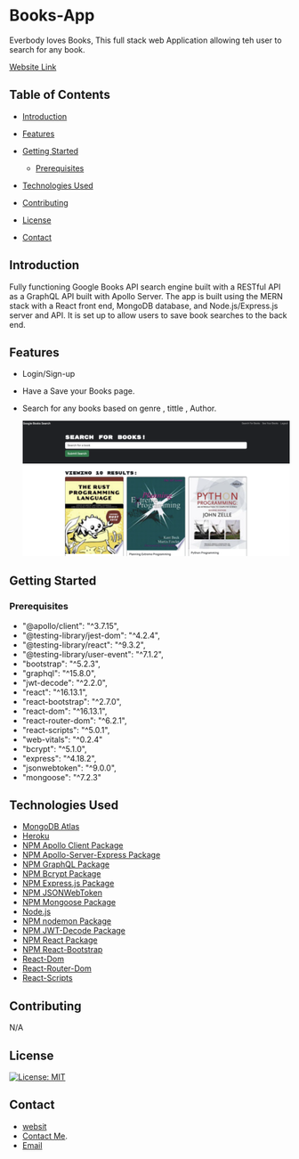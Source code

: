 # Books-App

Everbody loves Books, This full stack web Application allowing teh user to search for any book.

[Website Link](https://graphql-yamini-books.herokuapp.com/)

## Table of Contents
- [Introduction](#introduction)
- [Features](#features)
- [Getting Started](#getting-started)
  - [Prerequisites](#prerequisites)
 
- [Technologies Used](#technologies-used)
- [Contributing](#contributing)
- [License](#license)
- [Contact](#contact)

## Introduction
Fully functioning Google Books API search engine built with a RESTful API as a GraphQL API built with Apollo Server. The app is built using the MERN stack with a React front end, MongoDB database, and Node.js/Express.js server and API. It is set up to allow users to save book searches to the back end.

## Features

- Login/Sign-up
- Have a Save your Books page.
- Search for any books based on genre , tittle , Author.

     ![Screenshot](/img/books.png)


## Getting Started

### Prerequisites

* "@apollo/client": "^3.7.15",
* "@testing-library/jest-dom": "^4.2.4",
* "@testing-library/react": "^9.3.2",
* "@testing-library/user-event": "^7.1.2",
* "bootstrap": "^5.2.3",
* "graphql": "^15.8.0",
* "jwt-decode": "^2.2.0",
* "react": "^16.13.1",
* "react-bootstrap": "^2.7.0",
* "react-dom": "^16.13.1",
* "react-router-dom": "^6.2.1",
* "react-scripts": "^5.0.1",
* "web-vitals": "^0.2.4"
* "bcrypt": "^5.1.0",
* "express": "^4.18.2",
* "jsonwebtoken": "^9.0.0",
* "mongoose": "^7.2.3"
  


## Technologies Used

- [MongoDB Atlas](https://www.mongodb.com/cloud/atlas)
- [Heroku](https://www.heroku.com)
- [NPM Apollo Client Package](https://www.npmjs.com/package/stripe)
- [NPM Apollo-Server-Express Package](https://www.npmjs.com/package/apollo-server-express)
- [NPM GraphQL Package](https://www.npmjs.com/package/graphql)
- [NPM Bcrypt Package](https://www.npmjs.com/package/bcrypt)
- [NPM Express.js Package](https://www.npmjs.com/package/express)
- [NPM JSONWebToken](https://www.npmjs.com/package/jsonwebtoken)
- [NPM Mongoose Package](https://www.npmjs.com/package/mongoose)
- [Node.js](https://nodejs.org/en/)
- [NPM nodemon Package](https://www.npmjs.com/package/nodemon)
- [NPM JWT-Decode Package](https://www.npmjs.com/package/jwt-decode)
- [NPM React Package](https://www.npmjs.com/package/react)
- [NPM React-Bootstrap](https://www.npmjs.com/package/react-bootstrap)
- [React-Dom](https://www.npmjs.com/package/react-dom)
- [React-Router-Dom](https://www.npmjs.com/package/react-router-dom)
- [React-Scripts](https://www.npmjs.com/package/react-scripts)


## Contributing

N/A

## License

[![License: MIT](https://img.shields.io/github/license/CailinBellWold/Book-Search-Engine?style=plastic)](https://opensource.org/licenses/MIT)


## Contact


  * [websit](https://yamcodes.com/)
  * [Contact Me](https://yamcodes.com/).
  * [Email](yamini@yamcodes.com)



